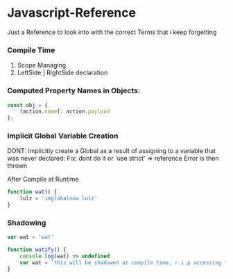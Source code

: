 # Javascript-Reference
Just a Reference to look into with the correct Terms that i keep forgetting 


### Compile Time
1. Scope Managing
1. LeftSide | RightSide declaration

### Computed Property Names in Objects:

```js
const obj = {
    [action.name]: action.payload
};
```

### Implicit Global Variable Creation

DONT: Implicitly create a Global as a result of assigning to a variable that was never declared:
Fix: dont do it or 'use strict' => reference Error is then thrown

After Compile at Runtime 
```js
function wat() {
    lulz = 'imglobalnow lulz'
}
```

### Shadowing ###

```js
var wat = 'wat'

function watify() {
    console.log(wat) => undefined
    var wat = 'this will be shadowed at compile time, r.i.p accessing this lexically at runtime (screw window.wat which only works because we are one level deep)'
}
```


